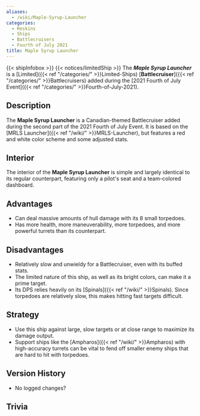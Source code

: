 ```yaml
---
aliases:
  - /wiki/Maple-Syrup-Launcher
categories:
  - Reskins
  - Ships
  - Battlecruisers
  - Fourth of July 2021
title: Maple Syrup Launcher
---
```


{{< shipInfobox >}} {{< notices/limitedShip >}} The **_Maple Syrup Launcher_** is a [Limited]({{< ref "/categories/" >}}Limited-Ships) [**Battlecruiser**]({{< ref "/categories/" >}}Battlecruisers) added during the [2021 Fourth of July Event]({{< ref "/categories/" >}}Fourth-of-July-2021).

## Description

The **Maple Syrup Launcher** is a Canadian-themed Battlecruiser added during the second part of the 2021 Fourth of July Event. It is based on the [MRLS Launcher]({{< ref "/wiki/" >}}MRLS-Launcher), but features a red and white color scheme and some adjusted stats.

## Interior

The interior of the **Maple Syrup Launcher** is simple and largely identical to its regular counterpart, featuring only a pilot's seat and a team-colored dashboard.

## Advantages

- Can deal massive amounts of hull damage with its 8 small torpedoes.
- Has more health, more maneuverability, more torpedoes, and more powerful turrets than its counterpart.

## Disadvantages

- Relatively slow and unwieldy for a Battlecruiser, even with its buffed stats.
- The limited nature of this ship, as well as its bright colors, can make it a prime target.
- Its DPS relies heavily on its [Spinals]({{< ref "/wiki/" >}}Spinals). Since torpedoes are relatively slow, this makes hitting fast targets difficult.

## Strategy

- Use this ship against large, slow targets or at close range to maximize its damage output.
- Support ships like the [Ampharos]({{< ref "/wiki/" >}}Ampharos) with high-accuracy turrets can be vital to fend off smaller enemy ships that are hard to hit with torpedoes.

## Version History

- No logged changes?

## Trivia
